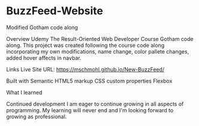 # BuzzFeed-Website
Modified Gotham code along

Overview
Udemy The Result-Oriented Web Developer Course Gotham code along. This project was created following the course code along incorporating my own modifications, name change, color pallete changes, added hover affects in navbar.

Links
Live Site URL: https://mschmohl.github.io/New-BuzzFeed/

Built with
Semantic HTML5 markup
CSS custom properties
Flexbox

What I learned

Continued development
I am eager to continue growing in all aspects of programming. My learning will never end and I'm looking forward to growing as professional.
